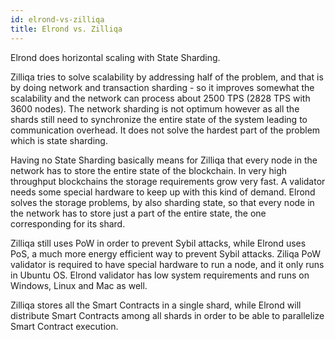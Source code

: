 ```yaml
---
id: elrond-vs-zilliqa
title: Elrond vs. Zilliqa
---
```


Elrond does horizontal scaling with State Sharding.

Zilliqa tries to solve scalability by addressing half of the problem, and that is by doing network and transaction sharding - so it improves somewhat the scalability and the network can process about 2500 TPS (2828 TPS with 3600 nodes). The network sharding is not optimum however as all the shards still need to synchronize the entire state of the system leading to communication overhead. It does not solve the hardest part of the problem which is state sharding.

Having no State Sharding basically means for Zilliqa that every node in the network has to store the entire state of the blockchain. In very high throughput blockchains the storage requirements grow very fast. A validator needs some special hardware to keep up with this kind of demand. Elrond solves the storage problems, by also sharding state, so that every node in the network has to store just a part of the entire state, the one corresponding for its shard.

Zilliqa still uses PoW in order to prevent Sybil attacks, while Elrond uses PoS, a much more energy efficient way to prevent Sybil attacks. Ziliqa PoW validator is required to have special hardware to run a node, and it only runs in Ubuntu OS. Elrond validator has low system requirements and runs on Windows, Linux and Mac as well.

Zilliqa stores all the Smart Contracts in a single shard, while Elrond will distribute Smart Contracts among all shards in order to be able to parallelize Smart Contract execution.
